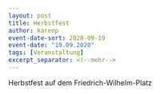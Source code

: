 ```yaml
---
layout: post
title: Herbstfest
author: karenp
event-date-sort: 2020-09-19
event-date: "19.09.2020"
tags: [Veranstaltung]
excerpt_separator: <!--mehr-->
---
```


Herbstfest auf dem Friedrich-Wilhelm-Platz
